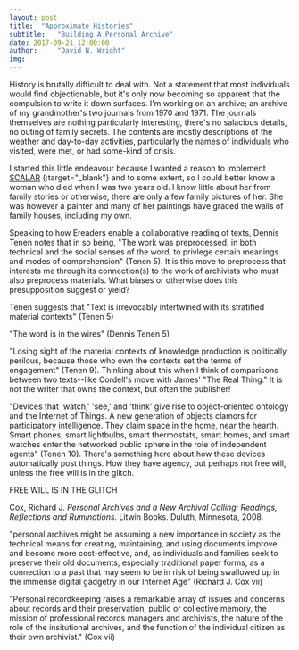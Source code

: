 ```yaml
---
layout: post
title:  "Approximate Histories"
subtitle:   "Building A Personal Archive"
date: 2017-09-21 12:00:00
author:     "David N. Wright"
img: 
---
```


History is brutally difficult to deal with. Not a statement that most individuals would find objectionable, but it's only now becoming so apparent that the compulsion to write it down surfaces. I'm working on an archive; an archive of my grandmother's two journals from 1970 and 1971. The journals themselves are nothing particularly interesting, there's no salacious details, no outing of family secrets. The contents are mostly descriptions of the weather and day-to-day activities, particularly the names of individuals who visited, were met, or had some-kind of crisis. 

I started this little endeavour because I wanted a reason to implement [SCALAR](http://scalar.usc.edu/) {:target="_blank"} and to some extent, so I could better know a woman who died when I was two years old. I know little about her from family stories or otherwise, there are only a few family pictures of her. She was however a painter and many of her paintings have graced the walls of family houses, including my own. 

  
Speaking to how Ereaders enable a collaborative reading of texts, Dennis Tenen notes that in so being,  "The work was preprocessed, in both technical and the social senses of the word, to privlege certain meanings and modes of comprehension" (Tenen 5). It is this move to preprocess that interests me through its connection(s) to the work of archivists who must also preprocess materials. What biases or otherwise does this presupposition suggest or yield? 

Tenen suggests that "Text is irrevocably intertwined with its stratified material contexts" (Tenen 5)

"The word is in the wires" (Dennis Tenen 5)

"Losing sight of the material contexts of knowledge production is politically perilous, because those who own the contexts set the terms of engagement" (Tenen 9). Thinking about this when I think of comparisons between two texts--like Cordell's move with James' "The Real Thing." It is not the writer that owns the context, but often the publisher!

"Devices that 'watch,' 'see,' and 'think' give rise to object-oriented ontology and the Internet of Things. A new generation of objects clamors for participatory intelligence. They claim space in the home, near the hearth. Smart phones, smart lightbulbs, smart thermostats, smart homes, and smart watches enter the networked public sphere in the role of independent agents" (Tenen 10). There's something here about how these devices automatically post things. How they have agency, but perhaps not free will, unless the free will is in the glitch. 

FREE WILL IS IN THE GLITCH


  
  
  

Cox, Richard J. *Personal Archives and a New Archival Calling: Readings, Reflections and Ruminations*. Litwin Books. Duluth, Minnesota, 2008.

"personal archives might be assuming a new importance in society as the technical means for creating, maintaining, and using documents improve and become more cost-effective, and, as individuals and families seek to preserve their old documents, especially traditional paper forms, as a connection to a past that may seem to be in risk of being swallowed up in the immense digital gadgetry in our Internet Age" (Richard J. Cox vii)

"Personal recordkeeping raises a remarkable array of issues and concerns about records and their preservation, public or collective memory, the mission of professional records managers and archivists, the nature of the role of the insitutional archives, and the function of the individual citizen as their own archivist." (Cox vii)
